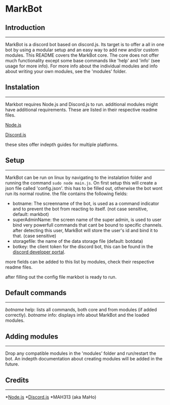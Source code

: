 # MarkBot

## Introduction
---------------
MarkBot is a discord bot based on discord.js. Its target is to offer a all in one bot by using a modular setup and an easy way to add new and/or custom modules.
This README covers the MarkBot core. The core does not offer much functionality except some base commands like 'help' and 'info' (see usage for more info). For more info about the individual modules and info about writing your own modules, see the 'modules' folder.

## Instalation
--------------
Markbot requires Node.js and Discord.js to run. additional modules might have additional requirements. These are listed in their respective readme files.

[Node.js](https://nodejs.org/)

[Discord.js](https://discord.js.org/)

these sites offer indepth guides for multiple platforms.

## Setup
--------
MarkBot can be run on linux by navigating to the instalation folder and running the command `sudo node main.js`. On first setup this will create a json file called 'config.json'. this has to be filled out, otherwise the bot wont run its normal routine. the file contains the following fields:

* botname: The screenname of the bot, is used as a command indicator and to prevent the bot from reacting to itself. (not case sensitive, default: markbot)
* superAdminName: the screen name of the super admin, is used to user bind very powerfull commands that cant be bound to specific channels. after detecting this user, MarkBot will store the user's id and bind it to that. (case sensitive)
* storagefile: the name of the data storage file (default: botdata)
* botkey: the client token for the discord bot, this can be found in the [discord developer portal](https://discordapp.com/developers/).

more fields can be added to this list by modules, check their respective readme files.

after filling out the config file markbot is ready to run.

## Default commands
-------------------
*botname* help: lists all commands, both core and from modules (if added correctly).
*botname* info: displays info about MarkBot and the loaded modules.

## Adding modules
-----------------
Drop any compatible modules in the 'modules' folder and run/restart the bot. An indepth documentation about creating modules will be added in the future.

## Credits
----------
*[Node.js](https://nodejs.org/)
*[Discord.js](https://discord.js.org/)
*MAH313 (aka MaHo)